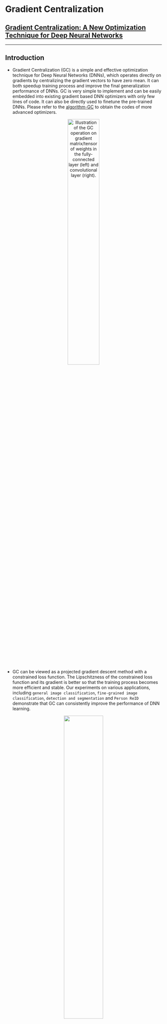 # Gradient Centralization

## [Gradient Centralization: A New Optimization Technique for Deep Neural Networks](https://arxiv.org/abs/2004.01461)

***

## Introduction

* Gradient Centralization (GC) is a simple and effective optimization technique for Deep Neural Networks (DNNs), which operates directly on gradients by centralizing the gradient vectors to have zero mean. It can both speedup training process and improve the final generalization performance of DNNs. GC is very simple to implement and can be easily embedded into existing gradient based DNN optimizers with only few lines of code. It can also be directly used to finetune the pre-trained DNNs. Please refer to the [algorithm-GC](https://github.com/Yonghongwei/Gradient-Centralization/blob/master/algorithm-GC/) to obtain the codes of more advanced optimizers.

<div  align="center"><img src="https://github.com/Yonghongwei/Gradient-Centralization/blob/master/fig/gradient.png" height="45%" width="45%" alt="Illustration of the GC operation on gradient matrix/tensor of weights in the fully-connected layer (left) and convolutional layer (right)."/></div>

* GC can be viewed as a projected gradient descent method with a constrained loss function.  The Lipschitzness of the constrained loss function and its gradient is better so that the training process becomes more efficient and stable.   Our experiments on various applications, including `general image classification`, `fine-grained image classification`, `detection and segmentation` and `Person ReID` demonstrate that GC can consistently improve the performance of DNN learning. 

<div  align="center"><img src="https://github.com/Yonghongwei/Gradient-Centralization/blob/master/fig/projected_Grad.png" height="50%" width="50%" alt=""/></div>

* The optimizers are provided in the files: [`SGD.py`](https://github.com/Yonghongwei/Gradient-Centralization/blob/master/GC_code/CIFAR100/algorithm/SGD.py), [`Adam.py`](https://github.com/Yonghongwei/Gradient-Centralization/blob/master/GC_code/CIFAR100/algorithm/Adam.py) and [`Adagrad.py`](https://github.com/Yonghongwei/Gradient-Centralization/blob/master/GC_code/CIFAR100/algorithm/Adagrad.py), including SGD_GC, SGD_GCC, SGDW_GCC, Adam_GC, Adam_GCC, Adam_GCC2, AdamW_GCC, AdamW_GCC2  and Adagrad_GCC. The optimizers with "_GC" use GC for both Conv layers and FC layers, and the optimizers with "_GCC" use GC only for Conv layers. For adaptive learning rate methods, keeping mean of weight vector unchanged usually works better. Please refer to Adam_GCC2 and AdamW_GCC2. We can use the following codes to import SGD_GC:
```python
from SGD import SGD_GC 
```

***

## Update
* 2020/04/07:Release a pytorch implementation of optimizers with GC, and provide some examples on classification task, including
general image classification (Mini-ImageNet,  CIFAR100 and ImageNet) and Fine-grained image classification (FGVC Aircraft， Stanford Cars， Stanford  Dogs and CUB-200-2011).

* 2020/04/14:Release the code of GC on MMdetection and update some tables of experimental results.

* 2020/05/07:Release the code of GC on Person ReID and show some results on Market1501.
***

## Citation
    @article{GradientCentra,
      title={Gradient-Centralization: A New Optimization Technique for Deep Neural Networks},
      author={Hongwei Yong and Jianqiang Huang and Xiansheng Hua and Lei Zhang},
      journal={Arxiv},
      year={2020}
    }

***

## Experiments
***

### General Image Classification
* Mini-ImageNet

The codes are in [`GC_code/Mini_ImageNet`](https://github.com/Yonghongwei/Gradient-Centralization/tree/master/GC_code/Mini_ImageNet). The split dataset can be downloaded from [here](https://drive.google.com/open?id=1XWRjPzwRWChNgvemqsylYM1ocpxhGtfy) (Google drive) or [here](https://pan.baidu.com/s/1Ah6Lu8OSfAVc3PZM-mPpvw) (Baidu drive, safe code: 1681). The following figure  is training loss (left) and testing accuracy (right) curves vs. training epoch on the Mini-ImageNet. The ResNet50 is used as the DNN model. The compared optimization techniques include BN, BN+GC, BN+WS and BN+WS+GC.

<div  align="center"><img src="https://github.com/Yonghongwei/Gradient-Centralization/blob/master/fig/miniIN_largeBN.png" height="60%" width="60%" alt=""/></div>

*  CIFAR100

The codes are in [`GC_code/CIFAR100`](https://github.com/Yonghongwei/Gradient-Centralization/tree/master/GC_code/CIFAR100).

*  ImageNet

The codes are in [`GC_code/ImageNet`](https://github.com/Yonghongwei/Gradient-Centralization/tree/master/GC_code/ImageNet). The following table is the Top-1 error rates on ImageNet w/o GC and w/ GC:
    
|Backbone       |  R50BN        |R50GN         | R101BN      | R101GN      |
| :-----------: | :-----------: | :----:       |:------:     |:-------:    |
| w/o GC        | 23.71         |24.50         |22.37        |23.34        |
| w/ GC         | 23.21         |23.53         |21.82        |22.14        |

The following figure  is the training error (left) and validation error (right) curves vs. training epoch on
ImageNet. The DNN model is ResNet50 with GN.
<div  align="center"><img src="https://github.com/Yonghongwei/Gradient-Centralization/blob/master/fig/Imagnet_r50GN2.png" height="60%" width="60%" alt=""/></div>


***

### Fine-grained Image Classification
The codes are in [`GC_code/Fine-grained_classification`](https://github.com/Yonghongwei/Gradient-Centralization/tree/master/GC_code/Fine-grained_classification).  The preprocessed dataset can be downloaded from [here](https://drive.google.com/open?id=1c3OnKq3EsMKK1OerWdouCG7hvN8Rv8yh). The following table is the testing accuracies on the four fine-grained image classification datasets with ResNet50:

|Datesets       | FGVC Aircraft |Stanford Cars |Stanford Dogs| CUB-200-2011|
| :-----------: | :-----------: | :----:       |:------:     |:-------:    |
| w/o GC        | 86.62         |88.66         |76.16        |82.07        |
| w/ GC         | 87.77         |90.03         |78.23        |83.40        |

The following figure is the training accuracy (solid line) and testing accuracy (dotted line) curves vs. training epoch on four fine-grained image classification datasets:

<div  align="center"><img src="https://github.com/Yonghongwei/Gradient-Centralization/blob/master/fig/fine_grid2_c.png" height="100%" width="100%" alt=""/></div>

***

### Objection Detection and Segmentation
The codes are in [`MMdetection`](https://github.com/Yonghongwei/mmdetection). Please let [`SGD.py`](https://github.com/Yonghongwei/mmdetection/blob/master/tools/SGD.py) in [`MMdetection\tools\`](https://github.com/Yonghongwei/mmdetection/tree/master/tools), and update [`MMdetection\tools\train.py`](https://github.com/Yonghongwei/mmdetection/blob/master/tools/train.py). Then if you want use SGD_GC optimizer, just update optimizer in the [`configs`](https://github.com/Yonghongwei/mmdetection/blob/master/configs/) file. For example, if we want use SGD_GC to optimize Faster_RCNN with ResNet50 backbone and FPN, we update the 151th line in [`MMdetection/configs/faster_rcnn_r50_fpn_1x.py`](https://github.com/Yonghongwei/mmdetection/blob/master/configs/faster_rcnn_r50_fpn_1x.py). The following table is the detection results on COCO by using Faster-RCNN and FPN with various backbone models:

| Method        | Backbone      |  AP   | AP<sub>.5</sub> | AP<sub>.75</sub> | Backbone |  AP  | AP<sub>.5</sub> | AP<sub>.75</sub> |
| :-----------: | :-----------: | :----:|:------:|:-------: | :-----------: | :----:|:------:|:-------: |
| w/o GC        | R50           |  36.4 |  58.4  |  39.1    | X101-32x4d    |  40.1 |  62.0  |   43.8   |
| w/ GC         | R50           |  37.0 |  59.0  |  40.2    | X101-32x4d    |  40.7 |  62.7  |   43.9   |
| w/o GC        | R101          |  38.5 |  60.3  |  41.6    | X101-64x4d    |  41.3 |  63.3  |   45.2   |
| w/ GC         | R101          |  38.9 |  60.8  |  42.2    | X101-64x4d    |  41.6 |  63.8  |   45.4   |

The following table is the detection and segmentation results on COCO by using Mask-RCNN and FPN with various backbone models:

| Method        | Backbone      |  AP<sup>b</sup>  | AP<sup>b</sup><sub>.5</sub>| AP<sup>b</sup><sub>.75</sub>|  AP<sup>m</sup>   | AP<sup>m</sup><sub>.5</sub>| AP<sup>m</sup><sub>.75</sub> |
| :-----------: | :-----------: | :----:|:------:|:-------:| :----:|:------:|:-------: |
| w/o GC        | R50           | 37.4  | 59.0   | 40.6    | 34.1  | 55.5   | 36.1     |
| w/ GC         | R50           | 37.9  | 59.6   | 41.2    | 34.7  | 56.1   | 37.0     |
| w/o GC        | R101          | 39.4  | 60.9   | 43.3    | 35.9  | 57.7   | 38.4     |
| w/ GC         | R101          | 40.0  | 61.5   | 43.7    | 36.2  | 58.1   | 38.7     |
| w/o GC        | X101-32x4d    | 41.1  | 62.8   | 45.0    | 37.1  | 59.4   | 39.8     |
| w/ GC         | X101-32x4d    | 41.6  | 63.1   | 45.5    | 37.4  | 59.8   | 39.9     |
| w/o GC        | X101-64x4d    | 42.1  | 63.8   | 46.3    | 38.0  | 60.6   | 40.9     |
| w/ GC         | X101-64x4d    | 42.8  | 64.5   | 46.8    | 38.4  | 61.0   | 41.1     |
| w/o GC        | R50 (4c1f)    | 37.5  | 58.2   | 41.0    | 33.9  | 55.0   | 36.1     |
| w/ GC         | R50 (4c1f)    | 38.4  | 59.5   | 41.8    | 34.6  | 55.9   | 36.7     |
| w/o GC        | R101GN        | 41.1  | 61.7   | 44.9    | 36.9  | 58.7   | 39.3     |
| w/ GC         | R101GN        | 41.7  | 62.3   | 45.3    | 37.4  | 59.3   | 40.3     |
| w/o GC        | R50GN+WS      | 40.0  | 60.7   | 43.6    | 36.1  | 57.8   | 38.6     |
| w/ GC         | R50GN+WS      | 40.6  | 61.3   | 43.9    | 36.6  | 58.2   | 39.1     |

***

### Person ReId
The codes are in [`PersonReId`](https://github.com/Yonghongwei/reid-strong-baseline). Please let [`SGD.py`](https://github.com/Yonghongwei/reid-strong-baseline/tree/master/tools/SGD.py) in [`reid-strong-baseline\tools\`](https://github.com/Yonghongwei/reid-strong-baseline/tree/master/tools), and update [`reid-strong-baseline\solver\build.py`](https://github.com/Yonghongwei/reid-strong-baseline/blob/master/solver/build.py). For Market1501, please use SGD_GCC algorithm with
learning rate 0.03 or 0.02 and weight decay 0.002. For example, you can change the '.sh' file with the following codes: 
```python
python3 tools/train.py --config_file='configs/softmax_triplet_with_center.yml' MODEL.DEVICE_ID "('0')" DATASETS.NAMES "('market1501')" DATASETS.ROOT_DIR "('/home/yonghw/data/reid/')" OUTPUT_DIR "('out_dir/market1501/test')" SOLVER.OPTIMIZER_NAME "('SGD_GCC')" SOLVER.BASE_LR "(0.03)" SOLVER.WEIGHT_DECAY "(0.002)" SOLVER.WEIGHT_DECAY_BIAS "(0.002)"
```
The results of Market1501 without reranking are shown in the following table:
| Method        | Backbone      |  MAP    | Top 1    |
| :-----------: | :-----------: |:------:|:-------: |
|  Adam*        | R18           | 77.8   |  91.7   |
| SGD_GCC       | R18           | 81.3   | 92.7    |
|  Adam*        | R50           | 85.9   | 94.5    |
| SGD_GCC       | R50           |  86.6  |  94.8   |
|  Adam*        | R101          |  87.1  | 94.5    |
| SGD_GCC       | R101          |  87.9  |  95.0   |

The results with * are reported by the authors in [reid-strong-baseline](https://github.com/michuanhaohao/reid-strong-baseline). Our reproduced results are slightly lower than the results provided by the authors.
